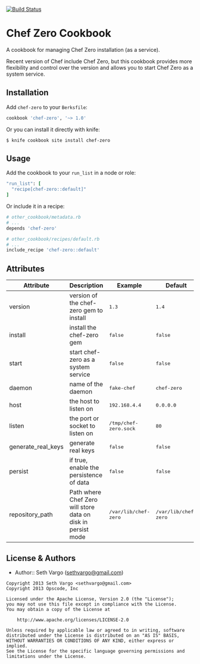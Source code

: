 [![Build Status](https://travis-ci.org/sethvargo-cookbooks/chef-zero.png?branch=master)](https://travis-ci.org/sethvargo-cookbooks/chef-zero)

Chef Zero Cookbook
==================
A cookbook for managing Chef Zero installation (as a service).

Recent version of Chef include Chef Zero, but this cookbook provides more flexibility and control over the version and allows you to start Chef Zero as a system service.

Installation
------------
Add `chef-zero` to your `Berksfile`:

```ruby
cookbook 'chef-zero', '~> 1.0'
```

Or you can install it directly with knife:

    $ knife cookbook site install chef-zero


Usage
-----
Add the cookbook to your `run_list` in a node or role:

```ruby
"run_list": [
  "recipe[chef-zero::default]"
]
```

Or include it in a recipe:

```ruby
# other_cookbook/metadata.rb
# ...
depends 'chef-zero'
```

```ruby
# other_cookbook/recipes/default.rb
# ...
include_recipe 'chef-zero::default'
```

Attributes
----------
<table>
  <thead>
    <tr>
      <th>Attribute</th>
      <th>Description</th>
      <th>Example</th>
      <th>Default</th>
    </tr>
  </thead>

  <tbody>
    <tr>
      <td>version</td>
      <td>version of the chef-zero gem to install</td>
      <td><tt>1.3</tt></td>
      <td><tt>1.4</tt></td>
    </tr>
    <tr>
      <td>install</td>
      <td>install the chef-zero gem</td>
      <td><tt>false</tt></td>
      <td><tt>false</tt></td>
    </tr>
    <tr>
      <td>start</td>
      <td>start chef-zero as a system service</td>
      <td><tt>false</tt></td>
      <td><tt>false</tt></td>
    </tr>
    <tr>
      <td>daemon</td>
      <td>name of the daemon</td>
      <td><tt>fake-chef</tt></td>
      <td><tt>chef-zero</tt></td>
    </tr>
    <tr>
      <td>host</td>
      <td>the host to listen on</td>
      <td><tt>192.168.4.4</tt></td>
      <td><tt>0.0.0.0</tt></td>
    </tr>
    <tr>
      <td>listen</td>
      <td>the port or socket to listen on</td>
      <td><tt>/tmp/chef-zero.sock</tt></td>
      <td><tt>80</tt></td>
    </tr>
    <tr>
      <td>generate_real_keys</td>
      <td>generate real keys</td>
      <td><tt>false</tt></td>
      <td><tt>false</tt></td>
    </tr>
    <tr>
      <td>persist</td>
      <td>if true, enable the persistence of data</td>
      <td><tt>false</tt></td>
      <td><tt>false</tt></td>
    </tr>
    <tr>
      <td>repository_path</td>
      <td>Path where Chef Zero will store data on disk in persist mode</td>
      <td><tt>/var/lib/chef-zero</tt></td>
      <td><tt>/var/lib/chef-zero</tt></td>
    </tr>
  </tbody>
</table>

License & Authors
-----------------
- Author:: Seth Vargo (<sethvargo@gmail.com>)

```text
Copyright 2013 Seth Vargo <sethvargo@gmail.com>
Copyright 2013 Opscode, Inc

Licensed under the Apache License, Version 2.0 (the "License");
you may not use this file except in compliance with the License.
You may obtain a copy of the License at

    http://www.apache.org/licenses/LICENSE-2.0

Unless required by applicable law or agreed to in writing, software
distributed under the License is distributed on an "AS IS" BASIS,
WITHOUT WARRANTIES OR CONDITIONS OF ANY KIND, either express or implied.
See the License for the specific language governing permissions and
limitations under the License.
```

